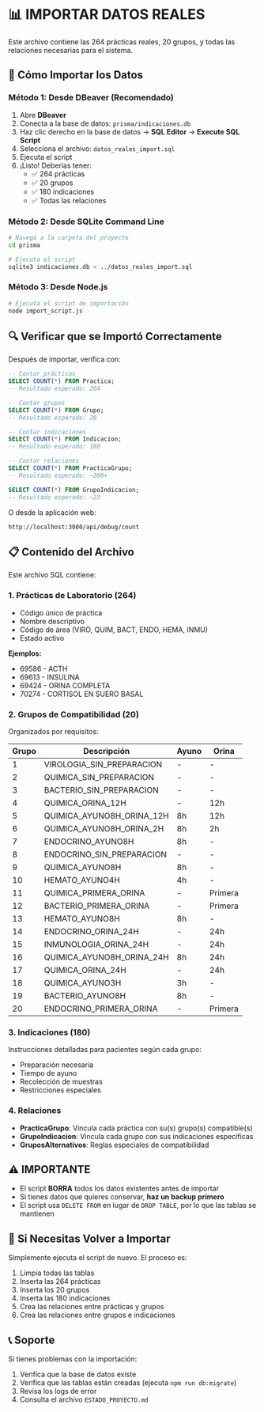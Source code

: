 # 📊 IMPORTAR DATOS REALES

Este archivo contiene las 264 prácticas reales, 20 grupos, y todas las relaciones necesarias para el sistema.

## 🚀 Cómo Importar los Datos

### Método 1: Desde DBeaver (Recomendado)

1. Abre **DBeaver**
2. Conecta a la base de datos: `prisma/indicaciones.db`
3. Haz clic derecho en la base de datos → **SQL Editor** → **Execute SQL Script**
4. Selecciona el archivo: `datos_reales_import.sql`
5. Ejecuta el script
6. ¡Listo! Deberías tener:
   - ✅ 264 prácticas
   - ✅ 20 grupos
   - ✅ 180 indicaciones
   - ✅ Todas las relaciones

### Método 2: Desde SQLite Command Line

```bash
# Navega a la carpeta del proyecto
cd prisma

# Ejecuta el script
sqlite3 indicaciones.db < ../datos_reales_import.sql
```

### Método 3: Desde Node.js

```bash
# Ejecuta el script de importación
node import_script.js
```

## 🔍 Verificar que se Importó Correctamente

Después de importar, verifica con:

```sql
-- Contar prácticas
SELECT COUNT(*) FROM Practica;
-- Resultado esperado: 264

-- Contar grupos
SELECT COUNT(*) FROM Grupo;
-- Resultado esperado: 20

-- Contar indicaciones
SELECT COUNT(*) FROM Indicacion;
-- Resultado esperado: 180

-- Contar relaciones
SELECT COUNT(*) FROM PracticaGrupo;
-- Resultado esperado: ~200+

SELECT COUNT(*) FROM GrupoIndicacion;
-- Resultado esperado: ~23
```

O desde la aplicación web:
```
http://localhost:3000/api/debug/count
```

## 📋 Contenido del Archivo

Este archivo SQL contiene:

### 1. Prácticas de Laboratorio (264)
- Código único de práctica
- Nombre descriptivo
- Código de área (VIRO, QUIM, BACT, ENDO, HEMA, INMU)
- Estado activo

**Ejemplos:**
- 69586 - ACTH
- 69613 - INSULINA
- 69424 - ORINA COMPLETA
- 70274 - CORTISOL EN SUERO BASAL

### 2. Grupos de Compatibilidad (20)

Organizados por requisitos:

| Grupo | Descripción | Ayuno | Orina |
|-------|-------------|-------|-------|
| 1 | VIROLOGIA_SIN_PREPARACION | - | - |
| 2 | QUIMICA_SIN_PREPARACION | - | - |
| 3 | BACTERIO_SIN_PREPARACION | - | - |
| 4 | QUIMICA_ORINA_12H | - | 12h |
| 5 | QUIMICA_AYUNO8H_ORINA_12H | 8h | 12h |
| 6 | QUIMICA_AYUNO8H_ORINA_2H | 8h | 2h |
| 7 | ENDOCRINO_AYUNO8H | 8h | - |
| 8 | ENDOCRINO_SIN_PREPARACION | - | - |
| 9 | QUIMICA_AYUNO8H | 8h | - |
| 10 | HEMATO_AYUNO4H | 4h | - |
| 11 | QUIMICA_PRIMERA_ORINA | - | Primera |
| 12 | BACTERIO_PRIMERA_ORINA | - | Primera |
| 13 | HEMATO_AYUNO8H | 8h | - |
| 14 | ENDOCRINO_ORINA_24H | - | 24h |
| 15 | INMUNOLOGIA_ORINA_24H | - | 24h |
| 16 | QUIMICA_AYUNO8H_ORINA_24H | 8h | 24h |
| 17 | QUIMICA_ORINA_24H | - | 24h |
| 18 | QUIMICA_AYUNO3H | 3h | - |
| 19 | BACTERIO_AYUNO8H | 8h | - |
| 20 | ENDOCRINO_PRIMERA_ORINA | - | Primera |

### 3. Indicaciones (180)

Instrucciones detalladas para pacientes según cada grupo:
- Preparación necesaria
- Tiempo de ayuno
- Recolección de muestras
- Restricciones especiales

### 4. Relaciones

- **PracticaGrupo**: Vincula cada práctica con su(s) grupo(s) compatible(s)
- **GrupoIndicacion**: Vincula cada grupo con sus indicaciones específicas
- **GruposAlternativos**: Reglas especiales de compatibilidad

## ⚠️ IMPORTANTE

- El script **BORRA** todos los datos existentes antes de importar
- Si tienes datos que quieres conservar, **haz un backup primero**
- El script usa `DELETE FROM` en lugar de `DROP TABLE`, por lo que las tablas se mantienen

## 🔄 Si Necesitas Volver a Importar

Simplemente ejecuta el script de nuevo. El proceso es:

1. Limpia todas las tablas
2. Inserta las 264 prácticas
3. Inserta los 20 grupos
4. Inserta las 180 indicaciones
5. Crea las relaciones entre prácticas y grupos
6. Crea las relaciones entre grupos e indicaciones

## 📞 Soporte

Si tienes problemas con la importación:
1. Verifica que la base de datos existe
2. Verifica que las tablas están creadas (ejecuta `npm run db:migrate`)
3. Revisa los logs de error
4. Consulta el archivo `ESTADO_PROYECTO.md`

